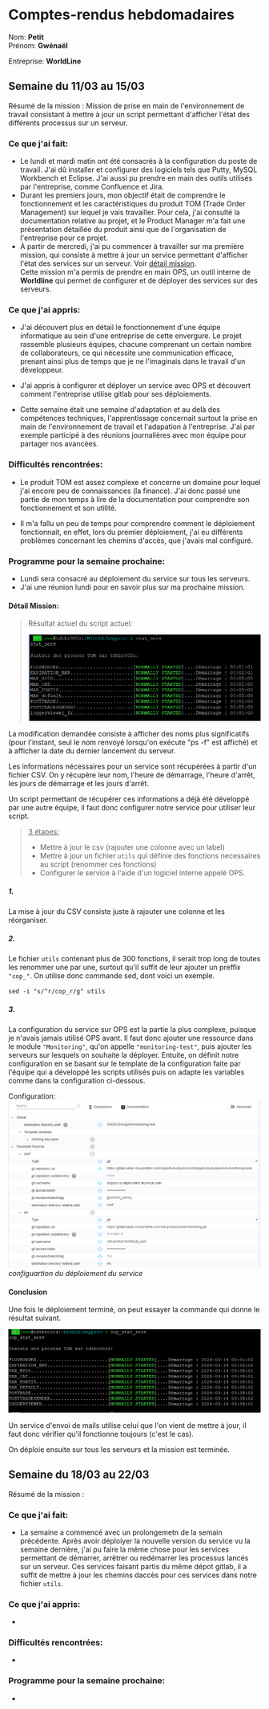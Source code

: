  # Comptes-rendus hebdomadaires
 
 Nom: **Petit** \
 Prénom: **Gwénaël**

 Entreprise: **WorldLine** 

 <h2>Semaine du 11/03 au 15/03</h2>
 Résumé de la mission : Mission de prise en main de l'environnement de travail consistant à mettre à jour un script permettant d'afficher l'état des différents processus sur un serveur.


 <h3> Ce que j'ai fait:</h3>

 * Le lundi et mardi matin ont été consacrés à la configuration du poste de travail. J'ai dû installer et configurer des logiciels tels que Putty, MySQL Workbench et Eclipse. J'ai aussi pu prendre en main des outils utilisés par l'entreprise, comme Confluence et Jira.
 * Durant les premiers jours, mon objectif était de comprendre le fonctionnement et les caractéristiques du produit TOM (Trade Order Management) sur lequel je vais travailler. Pour cela, j'ai consulté la documentation relative au projet, et le Product Manager m'a fait une présentation détaillée du produit ainsi que de l'organisation de l'entreprise pour ce projet.
 * À partir de mercredi, j'ai pu commencer à travailler sur ma première mission, qui consiste à mettre à jour un service permettant d'afficher l'état des services sur un serveur. Voir [détail mission](#détail-mission).\
 Cette mission m'a permis de prendre en main OPS, un outil interne de **Worldline** qui permet de configurer et de déployer des services sur des serveurs.

 <h3> Ce que j'ai appris:</h3>

 * J'ai découvert plus en détail le fonctionnement d'une équipe informatique au sein d'une entreprise de cette envergure. Le projet rassemble plusieurs équipes, chacune comprenant un certain nombre de collaborateurs, ce qui nécessite une communication efficace, prenant ainsi plus de temps que je ne l'imaginais dans le travail d'un développeur.

 * J'ai appris à configurer et déployer un service avec OPS et découvert comment l'entreprise utilise gitlab pour ses déploiements.

 * Cette semaine était une semaine d'adaptation et au delà des compétences techniques, l'apprentissage concernait surtout la prise en main de l'environnement de travail et l'adapation à l'entreprise. J'ai par exemple participé à des réunions journalières avec mon équipe pour partager nos avancées.

 <h3> Difficultés rencontrées:</h3>
 
 * Le produit TOM est assez complexe et concerne un domaine pour lequel j'ai encore peu de connaissances (la finance). J'ai donc passé une partie de mon temps à lire de la documentation pour comprendre son fonctionnement et son utilité.

 * Il m'a fallu un peu de temps pour comprendre comment le déploiement fonctionnait, en effet, lors du premier déploiement, j'ai eu différents problèmes concernant les chemins d'accès, que j'avais mal configuré.

 <h3> Programme pour la semaine prochaine:</h3>

* Lundi sera consacré au déploiement du service sur tous les serveurs.
* J'ai une réunion lundi pour en savoir plus sur ma prochaine mission.

#### Détail Mission:

> Résultat actuel du script actuel:
>
>![](./images/stat_serv_result.PNG)

La modification demandée consiste à afficher des noms plus significatifs (pour l'instant, seul le nom renvoyé lorsqu'on exécute "ps -f" est affiché) et à afficher la date du dernier lancement du serveur.

Les informations nécessaires pour un service sont récupérées à partir d'un fichier CSV. On y récupère leur nom, l'heure de démarrage, l'heure d'arrêt, les jours de démarrage et les jours d'arrêt.

Un script permettant de récupérer ces informations a déjà été développé par une autre équipe, il faut donc configurer notre service pour utiliser leur script.

><u>3 étapes:</u>
>* Mettre à jour le csv (rajouter une colonne avec un label)
>* Mettre à jour un fichier `utils` qui définie des fonctions necessaires au script (renommer ces fonctions)
>* Configurer le service à l'aide d'un logiciel interne appelé OPS.
>

##### 1.
La mise à jour du CSV consiste juste à rajouter une colonne et les réorganiser.

##### 2.
Le fichier `utils` contenant plus de 300 fonctions, il serait trop long de toutes les renommer une par une, surtout qu'il suffit de leur ajouter un preffix `"cop_"`.
On utilise donc commande sed, dont voici un exemple.
```
sed -i "s/^r/cop_r/g" utils
```

##### 3.
La configuration du service sur OPS est la partie la plus complexe, puisque je n'avais jamais utilisé OPS avant.
Il faut donc ajouter une ressource dans le module `"Monitoring"`, qu'on appelle `"monitoring-test"`, puis ajouter les serveurs sur lesquels on souhaite la déployer.
Entuite, on définit notre configuration en se basant sur le template de la configuration faite par l'équipe qui a développé les scripts utilisés puis on adapte les variables comme dans la configuration ci-dessous. 

Configuration:
![](./images/config_ops_monitoring_test.png)
*configuartion du déploiement du service*

#### Conclusion
Une fois le déploiement terminé, on peut essayer la commande qui donne le résultat suivant.  

![](./images/cop_stat_serv_result.PNG)  

Un service d'envoi de mails utilise celui que l'on vient de mettre à jour, il faut donc vérifier qu'il fonctionne toujours (c'est le cas).

On déploie ensuite sur tous les serveurs et la mission est terminée.

<h2>Semaine du 18/03 au 22/03</h2>
 Résumé de la mission : 


 <h3> Ce que j'ai fait:</h3>

 * La semaine a commencé avec un prolongemetn de la semain précédente. Après avoir déploiyer la nouvelle version du service vu la semaine dernière, j'ai pu faire la même chose pour les services permettant de démarrer, arrêtrer ou redémarrer les processus lancés sur un serveur. Ces services faisant partis du même dépot gitlab, il a suffit de mettre à jour les chemins daccès pour ces services dans notre fichier `utils`. 

 <h3> Ce que j'ai appris:</h3>

 * 

 <h3> Difficultés rencontrées:</h3>
 
 * 


 <h3> Programme pour la semaine prochaine:</h3>

* 
